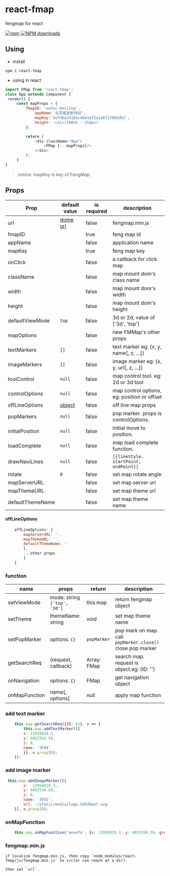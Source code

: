 # react-fmap
fengmap for react

[![npm](https://img.shields.io/npm/v/react-fmap.svg?maxAge=2592000?style=plastic)](https://www.npmjs.com/package/react-fmap)
[![NPM downloads](http://img.shields.io/npm/dm/react-fmap.svg?style=flat-plastic)](https://npmjs.org/package/react-fmap)


## Using

  * install

  `npm i react-fmap`

   * using in react

   ```js
   import FMap from 'react-fmap';
   class App extends Component {
    render() {
    	const mapProps = {
    		fmapID: 'wafer-beijing',
    			appName:'北京威发新世纪',
    			mapKey:'3e7dba2418ac46e1af5a1abf17082db2',
    			height: 'calc(100vh - 254px)'
    		};

    		return (
    			<div className="App">
    				<FMap {...mapProps}/>
    			</div>
    		);
    	}
   }
   ```

   > notice: mapKey is key of FengMap.

## Props

| Prop | default value  |  is required  | description |
|------|-----|-----|----------------------------------|
|url|  [dome url](https://www.fengmap.com/fmAPI/demo/FMDemoBaseMap/lib/fengmap.min.js)   | false | fengmap.min.js                     |
|fmapID|     | true | feng map id                     |
|appName|    | false| application name                |
|mapKey|     | true | feng map key                    |
|onClick|    | false | a callback for click map       |
|className|  | false | map mount dom's class name     |
|width|      | false | map mount dom's width          |
|height|     | false | map mount dom's height         |
|defaultViewMode|`top`|false| 3d or 2d, value of ['3d', 'top']|
|mapOptions| | false |  new FMMap's other props       |
|textMarkers|`[]`| false | text marker eg: {x, y, name[, z, ...]}|
|imageMarkers|`[]`| false | image marker eg: {x, y, url[, z, ...]}|
|toolControl|`null`| false | map control tool. eg: 2d or 3d tool |
|controlOptions|`null`| false | map control options, eg: position or offset |
|offLineOptions| [object](#offlineoptions) | false | off line map props |
|popMarkers| `null` | false | pop marker. props is controlOptions. |
|initialPosition| `null` | false | initial move to position. |
|loadComplete| `null` | false | map load complete function. |
|drawNaviLines| `null` | false | `[{lineStyle, startPoint, endPoint}]` |
|rotate| `0` | false | set map rotate angle |
|mapServerURL|  | false | set map server url |
|mapThemeURL|  | false | set map theme url |
|defaultThemeName| | false | set map theme name |


#### offLineOptions

```js
	offLineOptions: {
		mapServerURL: '',
		mapThemeURL: '',
		defaultThemeName: ''
		[,
		...other props
		]
	}
```


### function

|  name  |  props  |   return  |        description   |
|------|-----|-----|----------------------------------|
| setViewMode | mode: string `['top', '3d']` | this.map |  return fengmap object   |
|setTheme|themeName: string| void | set map theme name |
|setPopMarker|options: `{}`| `popMarker` | pop mark on map. call `popMarker.close()` close pop marker |
|getSearchReq|(request, callback)| Array: FMap | search map. request is object.eg: {ID: ''}  |
|onNavigation|options: `{}`| FMap | get navigation object  |
|onMapFunction|name[, options]| null | apply map function  |

### add text marker

```js
	this.map.getSearchReq({ID: 61}, v => {
		this.map.addTextMarker([{
		x: 12958819.3,
		y: 4852556.59,
		z: 0,
		name: '3F04'
		}], v.groupID);
	});
```
### add image marker

```js
 this.map.addImageMarker([{
		x:  12958819.3,
		y: 4852556.59,
		z: 0,
		name: '3F01',
		url: '/static/media/logo.5d5d9eef.svg'
	}], v.groupID);
```

### onMapFunction
```js
	this.map.onMapFunction('moveTo', {x: 12958819.3, y: 4852556.59, groupID: 1, z: 0});
```


### fengmap.min.js

	if localize fengmap.min.js, then copy `node_modules/react-fmap/js/fengmap.min.js` to src(or can reach at a dir).

	then set `url`.

